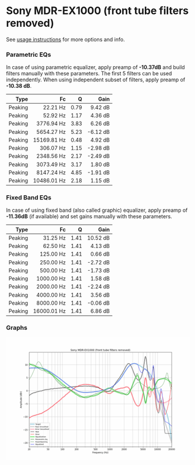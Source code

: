 # Sony MDR-EX1000 (front tube filters removed)
See [usage instructions](https://github.com/jaakkopasanen/AutoEq#usage) for more options and info.

### Parametric EQs
In case of using parametric equalizer, apply preamp of **-10.37dB** and build filters manually
with these parameters. The first 5 filters can be used independently.
When using independent subset of filters, apply preamp of **-10.38 dB**.

| Type    | Fc          |    Q | Gain     |
|--------:|------------:|-----:|---------:|
| Peaking | 22.21 Hz    | 0.79 | 9.42 dB  |
| Peaking | 52.92 Hz    | 1.17 | 4.36 dB  |
| Peaking | 3776.94 Hz  | 3.83 | 6.26 dB  |
| Peaking | 5654.27 Hz  | 5.23 | -6.12 dB |
| Peaking | 15169.81 Hz | 0.48 | 4.92 dB  |
| Peaking | 306.07 Hz   | 1.15 | -2.98 dB |
| Peaking | 2348.56 Hz  | 2.17 | -2.49 dB |
| Peaking | 3073.49 Hz  | 3.17 | 1.80 dB  |
| Peaking | 8147.24 Hz  | 4.85 | -1.91 dB |
| Peaking | 10486.01 Hz | 2.18 | 1.15 dB  |

### Fixed Band EQs
In case of using fixed band (also called graphic) equalizer, apply preamp of **-11.36dB**
(if available) and set gains manually with these parameters.

| Type    | Fc          |    Q | Gain     |
|--------:|------------:|-----:|---------:|
| Peaking | 31.25 Hz    | 1.41 | 10.52 dB |
| Peaking | 62.50 Hz    | 1.41 | 4.13 dB  |
| Peaking | 125.00 Hz   | 1.41 | 0.66 dB  |
| Peaking | 250.00 Hz   | 1.41 | -2.72 dB |
| Peaking | 500.00 Hz   | 1.41 | -1.73 dB |
| Peaking | 1000.00 Hz  | 1.41 | 1.58 dB  |
| Peaking | 2000.00 Hz  | 1.41 | -2.24 dB |
| Peaking | 4000.00 Hz  | 1.41 | 3.56 dB  |
| Peaking | 8000.00 Hz  | 1.41 | -0.06 dB |
| Peaking | 16000.01 Hz | 1.41 | 6.86 dB  |

### Graphs
![](./Sony%20MDR-EX1000%20(front%20tube%20filters%20removed).png)